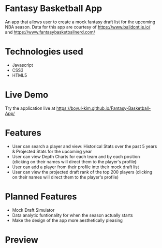 # Fantasy Basketball App

An app that allows user to create a mock fantasy draft list for the upcoming NBA season. Data for this app are courtesy of https://www.balldontlie.io/ and https://www.fantasybasketballnerd.com/

# Technologies used
* Javascript
* CSS3
* HTML5

# Live Demo
Try the application live at https://boyul-kim.github.io/Fantasy-Basketball-App/

# Features
* User can search a player and view: Historical Stats over the past 5 years & Projected Stats for the upcoming year
* User can view Depth Charts for each team and by each position (clicking on their names will direct them to the player's profile)
* User can add a player from their profile into their mock draft list
* User can view the projected draft rank of the top 200 players (clicking on their names will direct them to the player's profile)

# Planned Features
* Mock Draft Simulator
* Data analytic funtionality for when the season actually starts
* Make the design of the app more aesthetically pleasing

# Preview
